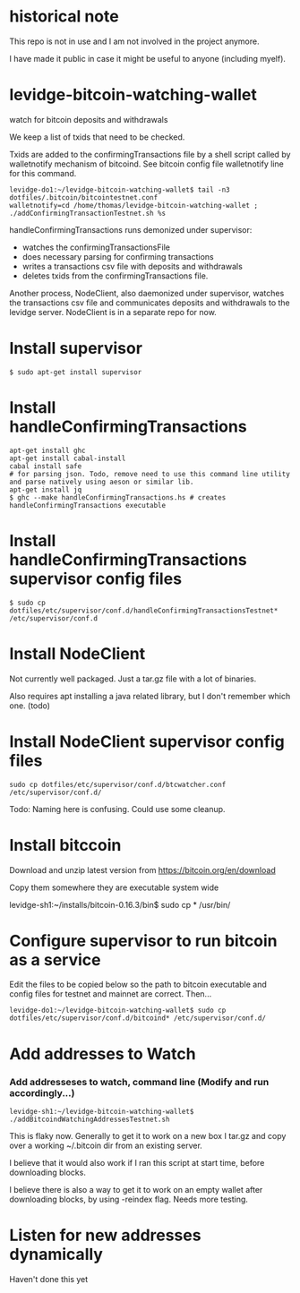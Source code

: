 # historical note

This repo is not in use and I am not involved in the project anymore.

I have made it public in case it might be useful to anyone (including myelf).

# levidge-bitcoin-watching-wallet
watch for bitcoin deposits and withdrawals

We keep a list of txids that need to be checked. 

Txids are added to the confirmingTransactions file by a shell script called by walletnotify mechanism of bitcoind.
See bitcoin config file walletnotify line for this command.

	levidge-do1:~/levidge-bitcoin-watching-wallet$ tail -n3 dotfiles/.bitcoin/bitcointestnet.conf 
	walletnotify=cd /home/thomas/levidge-bitcoin-watching-wallet ; ./addConfirmingTransactionTestnet.sh %s

handleConfirmingTransactions runs demonized under supervisor:
* watches the confirmingTransactionsFile
* does necessary parsing for confirming transactions
* writes a transactions csv file with deposits and withdrawals 
* deletes txids from the confirmingTransactions file.

Another process, NodeClient, also daemonized under supervisor, watches the transactions csv file and communicates deposits and withdrawals to the levidge server.
NodeClient is in a separate repo for now.

# Install supervisor

	$ sudo apt-get install supervisor

# Install handleConfirmingTransactions 

	apt-get install ghc
	apt-get install cabal-install
	cabal install safe 
	# for parsing json. Todo, remove need to use this command line utility and parse natively using aeson or similar lib.
	apt-get install jq 
	$ ghc --make handleConfirmingTransactions.hs # creates handleConfirmingTransactions executable

# Install handleConfirmingTransactions supervisor config files 

	$ sudo cp dotfiles/etc/supervisor/conf.d/handleConfirmingTransactionsTestnet* /etc/supervisor/conf.d

# Install NodeClient

Not currently well packaged. Just a tar.gz file with a lot of binaries. 

Also requires apt installing a java related library, but I don't remember which one. (todo)

# Install NodeClient supervisor config files 

	sudo cp dotfiles/etc/supervisor/conf.d/btcwatcher.conf /etc/supervisor/conf.d/

Todo: Naming here is confusing. Could use some cleanup. 

# Install bitccoin

Download and unzip latest version from https://bitcoin.org/en/download

Copy them somewhere they are executable system wide

levidge-sh1:~/installs/bitcoin-0.16.3/bin$ sudo cp * /usr/bin/
	
# Configure supervisor to run bitcoin as a service

Edit the files to be copied below so the path to bitcoin executable and config files for testnet and mainnet are correct. Then...


	levidge-do1:~/levidge-bitcoin-watching-wallet$ sudo cp dotfiles/etc/supervisor/conf.d/bitcoind* /etc/supervisor/conf.d/

# Add addresses to Watch

### Add addresseses to watch, command line (Modify and run accordingly...)
	levidge-sh1:~/levidge-bitcoin-watching-wallet$ ./addBitcoindWatchingAddressesTestnet.sh 

This is flaky now. Generally to get it to work on a new box I tar.gz and copy over a working ~/.bitcoin dir from an existing server.

I believe that it would also work if I ran this script at start time, before downloading blocks. 

I believe there is also a way to get it to work on an empty wallet after downloading blocks, by using -reindex flag. 
Needs more testing.

# Listen for new addresses dynamically

Haven't done this yet


	
	
